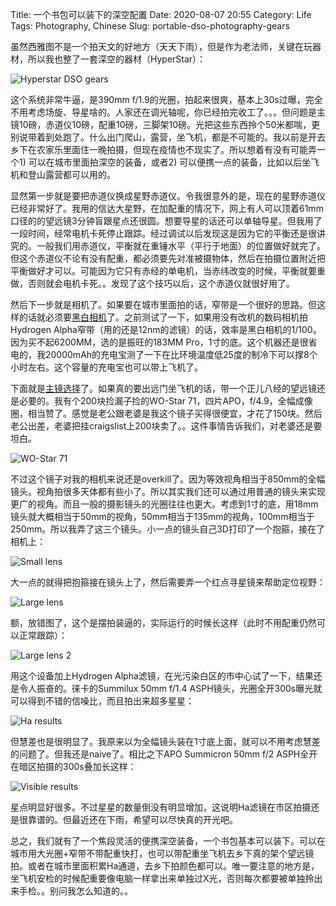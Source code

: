 Title: 一个书包可以装下的深空配置
Date: 2020-08-07 20:55
Category: Life
Tags: Photography, Chinese
Slug: portable-dso-photography-gears

虽然西雅图不是一个拍天文的好地方（天天下雨），但是作为老法师，关键在玩器材，所以我也整了一套深空的器材（HyperStar）：

![Hyperstar DSO gears](images/portable-dso-hyperstar.jpg)

这个系统非常牛逼，是390mm f/1.9的光圈，拍起来很爽，基本上30s过曝，完全不用考虑场旋、导星啥的。人家还在调光轴呢，你已经拍完收工了。。。但问题是主镜10磅，赤道仪10磅，配重10磅，三脚架10磅。光把这些东西拎个50米都喘，更别说带着到处跑了。什么出门爬山，露营，坐飞机，都是不可能的。我以前是开去乡下在农家乐里面住一晚拍摄，但现在疫情也不现实了。所以想着有没有可能弄一个1) 可以在城市里面拍深空的装备，或者2) 可以便携一点的装备，比如以后坐飞机和登山露营都可以用的。

显然第一步就是要把赤道仪换成星野赤道仪。令我很意外的是，现在的星野赤道仪已经非常好了。我用的信达大星野，在加配重的情况下，网上有人可以顶着61mm口径的的望远镜3分钟盲跟星点还很圆。想要导星的话还可以单轴导星。但我用了一段时间，经常电机卡死停止跟踪。经过调试以后发现这是因为它的平衡还是很讲究的。一般我们用赤道仪，平衡就在重锤水平（平行于地面）的位置做好就完了。但这个赤道仪不论有没有配重，都必须要先对准被摄物体，然后在拍摄位置附近把平衡做好才可以。可能因为它只有赤经的单电机，当赤纬改变的时候，平衡就要重做，否则就会电机卡死。。发现了这个技巧以后，这个赤道仪就很好用了。

然后下一步就是相机了。如果要在城市里面拍的话，窄带是一个很好的思路。但这样的话就必须要[黑白相机](/yasselblad.html)了。之前测试了一下，如果用没有改机的数码相机拍Hydrogen Alpha窄带（用的还是12nm的滤镜）的话，效率是黑白相机的1/100。因为买不起6200MM，选的是振旺的183MM Pro，1寸的底。这个机器还是很省电的，我20000mAh的充电宝测了一下在比环境温度低25度的制冷下可以撑8个小时左右。这个容量的充电宝也可以带上飞机了。

下面就是[主镜选择](/astrophoto-tutorial-4.html)了。如果真的要出远门坐飞机的话，带一个正儿八经的望远镜还是必要的。我有个200块捡漏子捡的WO-Star 71，四片APO，f/4.9，全幅成像圈，相当赞了。感觉是老公跟老婆是我这个镜子买得很便宜，才花了150块。然后老公出差，老婆把挂craigslist上200块卖了。。这件事情告诉我们，对老婆还是要坦白。

![WO-Star 71](images/portable-dso-telescope.jpg)

不过这个镜子对我的相机来说还是overkill了。因为等效视角相当于850mm的全幅镜头。视角拍很多天体都有些小了。所以其实我们还可以通过用普通的镜头来实现更广的视角。而且一般的摄影镜头的光圈往往也更大。考虑到1寸的底，用18mm镜头就大概相当于50mm的视角，50mm相当于135mm的视角，100mm相当于250mm。所以我弄了这三个镜头。小一点的镜头自己3D打印了一个抱箍，接在了相机上：

![Small lens](images/portable-dso-50mm.jpg)

大一点的就得把抱箍接在镜头上了，然后需要弄一个红点寻星镜来帮助定位视野：

![Large lens](images/portable-dso-100mm-1.jpg)

额，放错图了，这个是摆拍装逼的，实际运行的时候长这样（此时不用配重仍然可以正常跟踪）：

![Large lens 2](images/portable-dso-100mm-2.jpg)

用这个设备加上Hydrogen Alpha滤镜，在光污染白区的市中心试了一下，结果还是令人振奋的。徕卡的Summilux 50mm f/1.4 ASPH镜头，光圈全开300s曝光就可以得到不错的信噪比，而且拍出来超多星星：

![Ha results](images/portable-dso-sky-50lux.jpg)

但慧差也是很明显了。我原来以为全幅镜头装在1寸底上面，就可以不用考虑慧差的问题了。但我还是naive了。相比之下APO Summicron 50mm f/2 ASPH全开在暗区拍摄的300s叠加长这样：

![Visible results](images/portable-dso-sky-50aa.jpg)

星点明显好很多。不过星星的数量倒没有明显增加，这说明Ha滤镜在市区拍摄还是很靠谱的。但最近还在下雨，希望可以尽快真的开光吧。

总之，我们就有了一个焦段灵活的便携深空装备，一个书包基本可以装下。可以在城市用大光圈+窄带不带配重快打，也可以带配重坐飞机去乡下真的架个望远镜拍。或者在城市里面积累Ha通道，去乡下拍颜色都可以。唯一要注意的地方是，坐飞机安检的时候配重要像电脑一样拿出来单独过X光，否则每次都要被单独拎出来手检。。别问我怎么知道的。。

<script async data-uid="65448d4615" src="https://yage.kit.com/65448d4615/index.js"></script>

